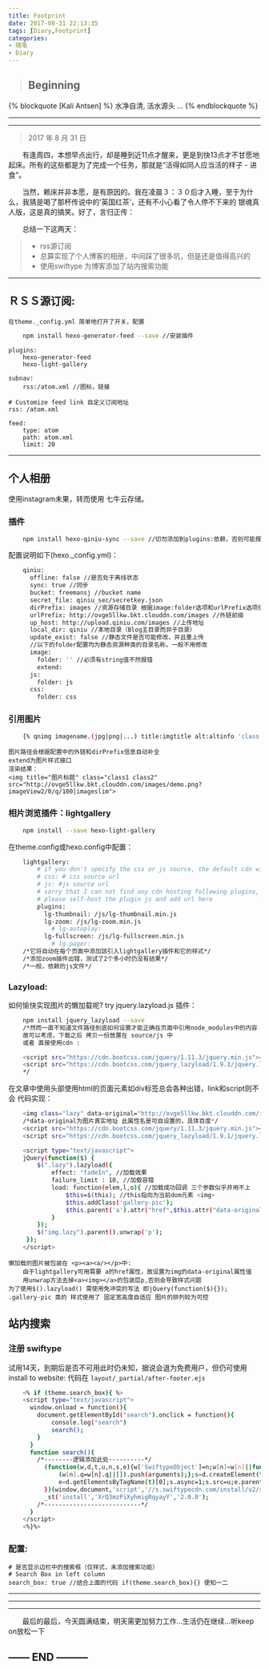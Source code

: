 ```yaml
---
title: Footprint
date: 2017-08-31 22:13:35
tags: [Diary,Footprint]
categories:
- 随笔
- Diary
---
```


> ## Beginning

{% blockquote [Kali Antsen] %}
	水净自清, 活水源头 ...
{% endblockquote %}

------
------

> 2017 年 8 月 31 日

　　有逢周四，本想早点出行，却是睡到近11点才醒来，更是到快13点才不甘愿地起床。所有的这些都是为了完成一个任务，那就是“活得如同人应当活的样子 - 进食”。
<!--more-->

　　当然，赖床并非本愿，是有原因的。我在凌晨３：３０后才入睡，至于为什么，我猜是喝了那杯传说中的‘英国红茶’，还有不小心看了令人停不下来的 银魂真人版，这是真的搞笑。好了，言归正传：

　　总结一下这两天：
>* rss源订阅
>* 总算实现了个人博客的相册，中间踩了很多坑，但是还是值得高兴的
>* 使用swiftype 为博客添加了站内搜索功能

------

## ＲＳＳ源订阅:
	在theme._config.yml 简单地打开了开关，配置

```bash
	npm install hexo-generator-feed --save //安装插件
```
	plugins: 
		hexo-generator-feed
		hexo-light-gallery

	subnav:
		rss:/atom.xml //图标，链接

	# Customize feed link 自定义订阅地址
	rss: /atom.xml

	feed:
		type: atom
		path: atom.xml
		limit: 20


------

## 个人相册
使用instagram未果，转而使用 七牛云存储。
### 插件
```bash
	npm install hexo-qiniu-sync --save //切勿添加到plugins:依赖，否则可能报错
```
配置说明如下(hexo._config.yml)：
```bash
	qiniu:
	  offline: false //是否处于离线状态
	  sync: true //同步
	  bucket: freemansj //bucket name
	  secret_file: qiniu_sec/secretkey.json
	  dirPrefix: images //资源存储目录 根据image:folder选项和urlPrefix选项综合考虑
	  urlPrefix: http://ovge5llkw.bkt.clouddn.com/images //外链前缀
	  up_host: http://upload.qiniu.com/images //上传地址
	  local_dir: qiniu //本地目录（Blog主目录而非子目录）
	  update_exist: false //静态文件是否可能修改，并且重上传
	  //以下的folder配置均为静态资源种类的目录名称，一般不用修改
	  image: 
	    folder: '' //必须有string值不然报错
	    extend: 
	  js:
	    folder: js
	  css:
	    folder: css
```
### 引用图片
```bash
	{% qnimg imagename.(jpg|png|...) title:imgtitle alt:altinfo 'class:gallery-pic' extend:?imageView2/0/q/100|imageslim %}
```
	图片路径会根据配置中的外链和dirPrefix信息自动补全
	extend为图片样式接口
	渲染结果：
	<img title="图片标题" class="class1 class2" src="http://ovge5llkw.bkt.clouddn.com/images/demo.png?imageView2/0/q/100|imageslim">

### 相片浏览插件：lightgallery
```bash
	npm install --save hexo-light-gallery
```
在theme.config或hexo.config中配置：
```bash
	lightgallery:
	    # if you don't specify the css or js source, the default cdn will be used.
	    # css: # css source url
	    # js: #js source url
	    # sorry that I can not find any cdn hosting following plugins,
	    # please self-host the plugin js and add url here
	    plugins:
	      lg-thumbnail: /js/lg-thumbnail.min.js
	      lg-zoom: /js/lg-zoom.min.js
	        # lg-autoplay:
	      lg-fullscreen: /js/lg-fullscreen.min.js
	        # lg-pager:
	/*它将自动在每个页面中添加該引入lightgallery插件和它的样式*/
	/*添加zoom插件出错，测试了2个多小时仍没有结果*/
	/*一般，依赖的js文件*/
```

### Lazyload:
如何愉快实现图片的懒加载呢?  try jquery.lazyload.js
插件：
```bash
	npm install jquery_lazyload --save
	/*然而一直不知道文件路径到底如何设置才能正确在页面中引用node_modules中的内容
	故可以考虑，下载之后 拷贝一份放置在 source/js 中
	或者 直接使用cdn :

	<script src="https://cdn.bootcss.com/jquery/1.11.3/jquery.min.js"></script>
	<script src="https://cdn.bootcss.com/jquery_lazyload/1.9.1/jquery.lazyload.min.js"></script>
	*/
```
在文章中使用头部使用html的页面元素如div标签总会各种出错，link和script则不会
代码实现：
```bash
	<img class="lazy" data-original="http://ovge5llkw.bkt.clouddn.com/images/2016champion.jpg?imageView2/0/q/100|imageslim">
	/*data-original为图片真实地址 此属性名是可自设置的，具体百度*/
	<script src="https://cdn.bootcss.com/jquery/1.11.3/jquery.min.js"></script>
	<script src="https://cdn.bootcss.com/jquery_lazyload/1.9.1/jquery.lazyload.min.js"></script>

	<script type="text/javascript">
	jQuery(function($) {
	    $(".lazy").lazyload({
	    	effect: "fadeIn", //加载效果
	    	failure_limit : 10, //加载容错
	      	load: function(elem,l,o){ //加载成功回调 三个参数似乎并用不上
	      		$this=$(this); //this指向为当前dom元素 <img>
	      		$this.addClass('gallery-pic');
	      		$this.parent('a').attr("href",$this.attr("data-original"));
	      	}
	    });
	    $("img.lazy").parent().unwrap('p');
	 });
	</script>
```
	懒加载的图片被包装在 <p><a><a/></p>中:
		由于lightgallery可用需要 a的href属性，故设置为img的data-original属性值
		用unwrap方法去掉<a><img></a>的包装层p,否则会导致样式问题
	为了使用$().lazyload() 需使用免冲突的写法 即jQuery(function($){});
	.gallery-pic 类的 样式使用了 固定宽高度自适应 图片的排列较为可控

## 站内搜索

### 注册 swiftype 
试用14天，到期后是否不可用此时仍未知，据说会退为免费用户，但仍可使用
install to website: 代码在 `layout/_partial/after-footer.ejs`
```bash
	<% if (theme.search_box){ %>
    <script type="text/javascript">
      window.onload = function(){
        document.getElementById("search").onclick = function(){
            console.log("search")
            search();
        }
      }
      function search(){
      	/*--------逻辑添加此处----------*/
          (function(w,d,t,u,n,s,e){w['SwiftypeObject']=n;w[n]=w[n]||function(){
              (w[n].q=w[n].q||[]).push(arguments);};s=d.createElement(t);
              e=d.getElementsByTagName(t)[0];s.async=1;s.src=u;e.parentNode.insertBefore(s,e);
          })(window,document,'script','//s.swiftypecdn.com/install/v2/st.js','_st');
          _st('install','XrQ3mzPiXyhmigRqyayY','2.0.0');
        /*---------------------------*/
      }
    </script>
	<%}%>
```
### 配置:
	# 是否显示边栏中的搜索框（仅样式，未添加搜索功能）
	# Search Box in left column
	search_box: true //结合上面的代码 if(theme.search_box){} 便知一二
------

------
------

　　最后的最后，今天圆满结束，明天需更加努力工作...生活仍在继续...听keep on放松一下

## —— END ———


